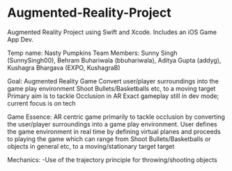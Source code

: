 # Augmented-Reality-Project
Augmented Reality Project using Swift and Xcode. Includes an iOS Game App Dev.

Temp name: Nasty Pumpkins
Team Members: Sunny Singh (SunnySingh00), Behram Buhariwala (bbuhariwala), Aditya Gupta (addyg), Kushagra Bhargava (EXPO, KushagraB)

Goal: 
Augmented Reality Game
Convert user/player surroundings into the game play environment
Shoot Bullets/Basketballs etc, to a moving target
Primary aim is to tackle Occlusion in AR
Exact gameplay still in dev mode; current focus is on tech


Game Essence:
AR centric game primarily to tackle occlusion by converting the user/player surroundings into a game play environment. User defines the game environment in real time by defining virtual planes and proceeds to playing the game which can range from Shoot Bullets/Basketballs or objects in general etc, to a moving/stationary target target

Mechanics:
-Use of the trajectory principle for throwing/shooting objects
